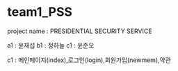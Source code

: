 # team1_PSS
 project name : PRESIDENTIAL SECURITY SERVICE
 

 a1 : 윤재섭
 b1 : 정하늘
 c1 : 윤준오
 
 
 
c1 : 메인페이지(index),로그인(login),회원가입(newmem),약관